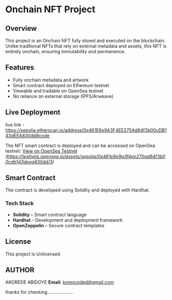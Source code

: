 
# Onchain NFT Project

## Overview

This project is an Onchain NFT fully stored and executed on the blockchain. Unlike traditional NFTs that rely on external metadata and assets, this NFT is entirely onchain, ensuring immutability and permanence.

## Features

- Fully onchain metadata and artwork
- Smart contract deployed on Ethereum testnet
- Viewable and tradable on OpenSea testnet
- No reliance on external storage (IPFS/Arweave)

## Live Deployment
live link - https://sepolia.etherscan.io/address/0x461E6e9A3F4EE275Ad84f3b00cDB143dEEA830dd#code

The NFT smart contract is deployed and can be accessed on OpenSea testnet:
[View on OpenSea Testnet](#) *(https://testnets.opensea.io/assets/sepolia/0x461e6e9a3f4ee275ad84f3b00cdb143deea830dd/3)*

## Smart Contract

The contract is developed using Solidity and deployed with Hardhat.

### Tech Stack

- **Solidity** – Smart contract language
- **Hardhat** – Development and deployment framework
- **OpenZeppelin** – Secure contract templates


## License

This project is Unlicensed

## AUTHOR 
AKOREDE ABIDOYE 
**Email:** korexcoded@gmail.com

thanks for checking ...................

